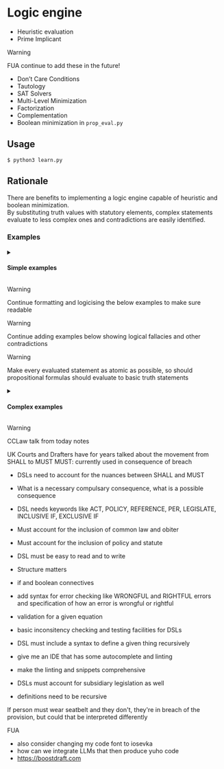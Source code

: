 # Logic engine 

* Heuristic evaluation
* Prime Implicant

> [!WARNING]
> FUA continue to add these in the future!

* Don’t Care Conditions
* Tautology
* SAT Solvers
* Multi-Level Minimization
* Factorization
* Complementation
* Boolean minimization in `prop_eval.py`

## Usage

```console
$ python3 learn.py
```

## Rationale

There are benefits to implementing a logic engine capable of heuristic and boolean minimization.  
By substituting truth values with statutory elements, complex statements evaluate to less complex ones and contradictions are easily identified.  

### Examples

<details>
<summary>
<h4>Simple examples</h4>
</summary>
<br>

```txt
"Driving while intoxicated" IS NOT NOT NOT NOT OFFENCE = "Driving while intoxicated" IS OFFENCE
```

```txt
"Carrying a concealed weapon" AND "Committing theft" IS OFFENCE = "Committing theft" IS OFFENCE AND "Carrying a concealed weapon" IS OFFENCE
```

```txt
"Entering the premises without permission" IF AND ONLY IF "Breaking a window" = "Breaking a window" -> "Entering the premises without permission"
```

```txt
NOT "Assaulting a police officer" IF AND ONLY IF "Acting in self-defense" = "Acting in self-defense" -> NOT "Assaulting a police officer"
```

```txt
"Selling prohibited substances" IS OFFENCE AND IS NOT OFFENCE = WRONGFUL_CLAIM: CONTRADICTION
```
</details>

> [!WARNING]
> Continue formatting and logicising the below examples to make sure readable

> [!WARNING]
> Continue adding examples below showing logical fallacies and other contradictions

> [!WARNING]
> Make every evaluated statement as atomic as possible, so should propositional formulas should evaluate to basic truth statements

<details>
<summary>
<h4>Complex examples</h4>
</summary>
<br>

```txt
("Driving while intoxicated" OR ("Committing vandalism" AND NOT "Paying damages")) IS OFFENCE IF AND ONLY IF (NOT "Providing false testimony" OR "Assisting in investigation") = ("Providing false testimony" -> ("Driving while intoxicated" OR ("Committing vandalism" AND NOT "Paying damages"))) AND (("Driving while intoxicated" OR ("Committing vandalism" AND NOT "Paying damages")) -> (NOT "Providing false testimony" OR "Assisting in investigation"))
```

```txt
((NOT "Trespassing" AND "Breaking a window") OR ("Carrying a concealed weapon" AND NOT "Fleeing from the scene")) IS OFFENCE AND (NOT "Committing theft" IF "Breaking a window") IS OFFENCE = 
((NOT "Trespassing" AND "Breaking a window") OR ("Carrying a concealed weapon" AND NOT "Fleeing from the scene")) IS OFFENCE AND ("Breaking a window" -> NOT "Committing theft") IS OFFENCE
```

```txt
("Fraud" OR (NOT "Embezzlement" AND ("Bribery" OR NOT "Tax evasion"))) AND ("Obstruction of justice" OR (NOT "Tax evasion" AND "Perjury")) IS OFFENCE IF AND ONLY IF (NOT "Obstruction of justice" OR "Cooperation with authorities") = ((("Fraud" OR (NOT "Embezzlement" AND ("Bribery" OR NOT "Tax evasion"))) AND ("Obstruction of justice" OR (NOT "Tax evasion" AND "Perjury"))) -> (NOT "Obstruction of justice" OR "Cooperation with authorities")) AND ((NOT "Obstruction of justice" OR "Cooperation with authorities") -> (("Fraud" OR (NOT "Embezzlement" AND ("Bribery" OR NOT "Tax evasion"))) AND ("Obstruction of justice" OR (NOT "Tax evasion" AND "Perjury"))))
```

```txt
(("Forgery" AND "Counterfeiting") OR NOT ("Breaking and entering" AND "Vandalism")) IF "Being an accomplice" IS OFFENCE AND ("Conspiracy" IF "Murder") IS OFFENCE = ("Being an accomplice" -> (("Forgery" AND "Counterfeiting") OR NOT ("Breaking and entering" AND "Vandalism"))) IS OFFENCE AND ("Murder" -> "Conspiracy") IS OFFENCE
```

```txt
NOT (("Money laundering" AND "Identity theft") OR ("Fraud" AND NOT "Forgery")) IS OFFENCE IF ("Assault" AND "Battery") IS NOT OFFENCE = ("Assault" AND "Battery") -> NOT (("Money laundering" AND "Identity theft") OR ("Fraud" AND NOT "Forgery")) IS OFFENCE
```
</details>

> [!WARNING]
> CCLaw talk from today notes
> 
> UK Courts and Drafters have for years talked about the movement from SHALL to MUST
>   MUST: currently used in consequence of breach
>   
> * DSLs need to account for the nuances between SHALL and MUST
> * What is a necessary compulsary consequence, what is a possible consequence
> * DSL needs keywords like ACT, POLICY, REFERENCE, PER, LEGISLATE, INCLUSIVE IF, EXCLUSIVE IF 
> * Must account for the inclusion of common law and obiter
> * Must account for the inclusion of policy and statute
> * DSL must be easy to read and to write
> * Structure matters
> * if and boolean connectives
> * add syntax for error checking like WRONGFUL and RIGHTFUL errors and specification of how an error is wrongful or rightful
> * validation for a given equation 
> 
> * basic inconsitency checking and testing facilities for DSLs
> * DSL must include a syntax to define a given thing recursively
> * give me an IDE that has some autocomplete and linting
> * make the linting and snippets comprehensive
> * DSLs must account for subsidiary legislation as well
> * definitions need to be recursive
> 
> If person must wear seatbelt and they don't, they're in breach of the provision, but could that be interpreted differently
> 
> FUA
>   * also consider changing my code font to iosevka
>   * how can we integrate LLMs that then produce yuho code
>   * https://boostdraft.com